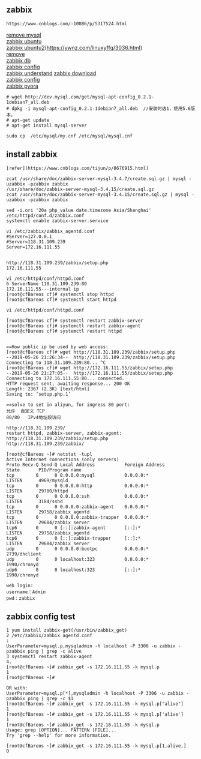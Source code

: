 ## zabbix
```
https://www.cnblogs.com/-10086/p/5317524.html

```
[remove mysql](https://liyonghui160com.iteye.com/blog/2175693)  
[zabbix ubuntu](https://www.cnblogs.com/-10086/p/5317524.html)  
[zabbix ubuntu2](https://tecadmin.net/install-zabbix-on-ubuntu/)(https://ywnz.com/linuxyffq/3036.html)  
[remove ](https://www.cnblogs.com/nuomin/p/8023619.html)  
[zabbix db](https://www.cnblogs.com/irockcode/p/6796769.html)  
[zabbix config](https://blog.csdn.net/fishmai/article/details/51849818)  
[zabbix understand](https://hackernoon.com/understanding-zabbix-f2a83eeb1221) 
[zabbix download](https://www.zabbix.com/download?zabbix=4.2&os_distribution=ubuntu&os_version=16.04_xenial&db=mysql)  
[zabbix config](https://www.whatled.com/post-1940.html)  
[zabbix pyora](http://bicofino.io/blog/2013/12/09/monitoring-oracle-with-zabbix/)  


```
# wget http://dev.mysql.com/get/mysql-apt-config_0.2.1-1debian7_all.deb
# dpkg -i mysql-apt-config_0.2.1-1debian7_all.deb  //安装时选1，使用5.6版本。
# apt-get update
# apt-get install mysql-server

sudo cp  /etc/mysql/my.cnf /etc/mysql/mysql.cnf

```
## install zabbix
```
[refer](https://www.cnblogs.com/tijun/p/8676915.html)

zcat /usr/share/doc/zabbix-server-mysql-3.4.7/create.sql.gz | mysql -uzabbix -pzabbix zabbix
/usr/share/doc/zabbix-server-mysql-3.4.15/create.sql.gz
zcat /usr/share/doc/zabbix-server-mysql-3.4.15/create.sql.gz | mysql -uzabbix -pzabbix zabbix

sed -i.ori '20a php_value date.timezone Asia/Shanghai' /etc/httpd/conf.d/zabbix.conf
systemctl enable zabbix-server.service

vi /etc/zabbix/zabbix_agentd.conf
#Server=127.0.0.1
#Server=118.31.109.239
Server=172.16.111.55


http://118.31.109.239/zabbix/setup.php
172.16.111.55

vi /etc/httpd/conf/httpd.conf
6 ServerName 118.31.109.239:80
172.16.111.55---internal ip
[root@cfBareos cf]# systemctl stop httpd
[root@cfBareos cf]# systemctl start httpd

vi /etc/httpd/conf/httpd.conf 

[root@cfBareos cf]# systemctl restart zabbix-server
[root@cfBareos cf]# systemctl restart zabbix-agent
[root@cfBareos cf]# systemctl restart httpd


==How public ip be used by web access:
[root@cfBareos cf]# wget http://118.31.109.239/zabbix/setup.php
--2019-05-26 21:26:34--  http://118.31.109.239/zabbix/setup.php
Connecting to 118.31.109.239:80... ^C
[root@cfBareos cf]# wget http://172.16.111.55/zabbix/setup.php
--2019-05-26 21:27:05--  http://172.16.111.55/zabbix/setup.php
Connecting to 172.16.111.55:80... connected.
HTTP request sent, awaiting response... 200 OK
Length: 2367 (2.3K) [text/html]
Saving to: ‘setup.php.1’

==solve to set in aliyun, for ingress 80 port:
允许	自定义 TCP	
80/80	IPv4地址段访问

http://118.31.109.239/
restart httpd, zabbix-server, zabbix-agent:
http://118.31.109.239/zabbix/setup.php
http://118.31.109.239/zabbix/

[root@cfBareos ~]# netstat -tupl
Active Internet connections (only servers)
Proto Recv-Q Send-Q Local Address           Foreign Address         State       PID/Program name    
tcp        0      0 0.0.0.0:mysql           0.0.0.0:*               LISTEN      4969/mysqld         
tcp        0      0 0.0.0.0:http            0.0.0.0:*               LISTEN      29780/httpd         
tcp        0      0 0.0.0.0:ssh             0.0.0.0:*               LISTEN      3184/sshd           
tcp        0      0 0.0.0.0:zabbix-agent    0.0.0.0:*               LISTEN      29758/zabbix_agentd 
tcp        0      0 0.0.0.0:zabbix-trapper  0.0.0.0:*               LISTEN      29684/zabbix_server 
tcp6       0      0 [::]:zabbix-agent       [::]:*                  LISTEN      29758/zabbix_agentd 
tcp6       0      0 [::]:zabbix-trapper     [::]:*                  LISTEN      29684/zabbix_server 
udp        0      0 0.0.0.0:bootpc          0.0.0.0:*                           2739/dhclient       
udp        0      0 localhost:323           0.0.0.0:*                           1990/chronyd        
udp6       0      0 localhost:323           [::]:*                              1990/chronyd  

web login:
username：Admin
pwd：zabbix

```
## zabbix config test
```
1 yum install zabbix-get(/usr/bin/zabbix_get)
2 /etc/zabbix/zabbix_agentd.conf
:
UserParameter=mysql.p,mysqladmin -h localhost -P 3306 -u zabbix -pzabbix ping | grep -c alive
3 systemctl restart zabbix-agent
4. 
[root@cfBareos ~]# zabbix_get -s 172.16.111.55 -k mysql.p
1
[root@cfBareos ~]# 

OR with:
UserParameter=mysql.p[*],mysqladmin -h localhost -P 3306 -u zabbix -pzabbix ping | grep -c $1
[root@cfBareos ~]# zabbix_get -s 172.16.111.55 -k mysql.p["alive"]
1
[root@cfBareos ~]# zabbix_get -s 172.16.111.55 -k mysql.p['alive']
1
[root@cfBareos ~]# zabbix_get -s 172.16.111.55 -k mysql.p
Usage: grep [OPTION]... PATTERN [FILE]...
Try 'grep --help' for more information.

[root@cfBareos ~]# zabbix_get -s 172.16.111.55 -k mysql.p[1,alive,]
0


```
